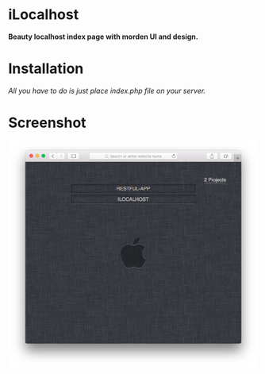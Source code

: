 # iLocalhost
**Beauty localhost index page with morden UI and design.**

# Installation
*All you have to do is just place index.php file on your server.*

# Screenshot
![alt tag](https://raw.githubusercontent.com/chienkira/iLocalhost/master/Resources/Images/Screenshot.png)
